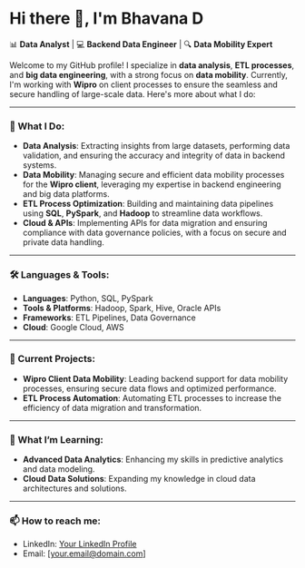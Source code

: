 # Hi there 👋, I'm Bhavana D

📊 **Data Analyst** | 💻 **Backend Data Engineer** | 🔍 **Data Mobility Expert**

Welcome to my GitHub profile! I specialize in **data analysis**, **ETL processes**, and **big data engineering**, with a strong focus on **data mobility**. Currently, I'm working with **Wipro** on client processes to ensure the seamless and secure handling of large-scale data. Here's more about what I do:

---

### 🚀 What I Do:
- **Data Analysis**: Extracting insights from large datasets, performing data validation, and ensuring the accuracy and integrity of data in backend systems.
- **Data Mobility**: Managing secure and efficient data mobility processes for the **Wipro client**, leveraging my expertise in backend engineering and big data platforms.
- **ETL Process Optimization**: Building and maintaining data pipelines using **SQL**, **PySpark**, and **Hadoop** to streamline data workflows.
- **Cloud & APIs**: Implementing APIs for data migration and ensuring compliance with data governance policies, with a focus on secure and private data handling.

---

### 🛠️ Languages & Tools:
- **Languages**: Python, SQL, PySpark
- **Tools & Platforms**: Hadoop, Spark, Hive, Oracle APIs
- **Frameworks**: ETL Pipelines, Data Governance
- **Cloud**: Google Cloud, AWS

---

### 🔭 Current Projects:
- **Wipro Client Data Mobility**: Leading backend support for data mobility processes, ensuring secure data flows and optimized performance.
- **ETL Process Automation**: Automating ETL processes to increase the efficiency of data migration and transformation.

---

### 🌱 What I’m Learning:
- **Advanced Data Analytics**: Enhancing my skills in predictive analytics and data modeling.
- **Cloud Data Solutions**: Expanding my knowledge in cloud data architectures and solutions.

---

### 📫 How to reach me:
- LinkedIn: [Your LinkedIn Profile](https://www.linkedin.com/in/your-profile)
- Email: [your.email@domain.com]
